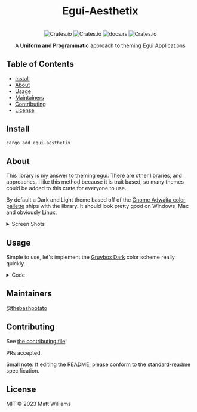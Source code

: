 <div align="center">
  <h1>Egui-Aesthetix</h1>
</div>
<br>
<div align="center">
  <img alt="Crates.io" src="https://img.shields.io/badge/standard--readme-OK-green.svg?style=flat-square">
  <img alt="Crates.io" src="https://img.shields.io/crates/v/egui-aesthetix?style=flat-square">
  <img alt="docs.rs" src="https://img.shields.io/docsrs/egui-aesthetix?style=flat-square">
  <img alt="Crates.io" src="https://img.shields.io/crates/d/egui-aesthetix?style=flat-square">
  <br>
  <p>A <b>Uniform and Programmatic</b> approach to theming Egui Applications</p>
</div>

## Table of Contents

- [Install](#install)
- [About](#about)
- [Usage](#usage)
- [Maintainers](#maintainers)
- [Contributing](#contributing)
- [License](#license)

## Install

```bash
cargo add egui-aesthetix
```

## About

This library is my answer to theming egui. There are other libraries, and approaches. I like this method because it is trait based,
so many themes could be added to this crate for everyone to use.

By default a Dark and Light theme based off of the [Gnome Adwaita color pallette](https://gnome.pages.gitlab.gnome.org/libadwaita/doc/1-latest/named-colors.html) ships with the library. It should look pretty good on Windows, Mac and obviously Linux.

<details>
<summary>Screen Shots</summary>
<br>

[Dark Mode](./assets/standard_dark.png)

[Light Mode](./assets/standard_light.png)

</details>

## Usage

Simple to use, let's implement the [Gruvbox Dark](https://github.com/morhetz/gruvbox#dark-mode-1)
color scheme really quickly.

<details>
<summary>Code</summary>
<br>

```rust
//! main.rs example
use egui_aesthetix::{
    Aesthetix,
    themes::{StandardDark, StandardLight},
};
use eframe::egui;
use std::rc::Rc;

/// Make a struct that represents a color scheme,
/// there should be no need for it to have any fields.
struct GruvboxDark;

/// Implement the Aesthetix Trait for the theme.
impl Aesthetix for GruvboxDark {
    fn name(&self) -> &str {
        "Gruvbox Dark"
    }

    fn primary_accent_color_visuals(&self) -> egui::Color32 {
        // Dark blue: #458588
        egui::Color32::from_rgb(69, 133, 136)
    }

    fn secondary_accent_color_visuals(&self) -> egui::Color32 {
        // Light blue: #83a598
        egui::Color32::from_rgb(131, 165, 152)
    }

    fn bg_primary_color_visuals(&self) -> egui::Color32 {
        // Dark background: #1d2021
        egui::Color32::from_rgb(29, 32, 33)
    }

    fn bg_secondary_color_visuals(&self) -> egui::Color32 {
        // #3c3836
        egui::Color32::from_rgb(60, 56, 54)
    }

    fn bg_triage_color_visuals(&self) -> egui::Color32 {
        // #504945
        egui::Color32::from_rgb(80, 73, 69)
    }

    fn bg_auxiliary_color_visuals(&self) -> egui::Color32 {
        // #665c54
        egui::Color32::from_rgb(102, 92, 84)
    }

    fn bg_contrast_color_visuals(&self) -> egui::Color32 {
        // #928374
        egui::Color32::from_rgb(146, 131, 116)
    }

    fn fg_primary_text_color_visuals(&self) -> Option<egui::Color32> {
        // #fbf1c7
        Some(egui::Color32::from_rgb(251, 241, 199))
    }

    fn fg_success_text_color_visuals(&self) -> egui::Color32 {
        // #8ec07c
        egui::Color32::from_rgb(142, 192, 124)
    }

    fn fg_warn_text_color_visuals(&self) -> egui::Color32 {
        // #fabd2f
        egui::Color32::from_rgb(250, 189, 47)
    }

    fn fg_error_text_color_visuals(&self) -> egui::Color32 {
        // #fb4934
        egui::Color32::from_rgb(251, 73, 52)
    }

    fn dark_mode_visuals(&self) -> bool {
        true
    }

    fn margin_style(&self) -> f32 {
        10.0
    }

    fn button_padding(&self) -> egui::Vec2 {
        egui::Vec2 { x: 10.0, y: 8.0 }
    }

    fn item_spacing_style(&self) -> f32 {
        15.0
    }

    fn scroll_bar_width_style(&self) -> f32 {
        12.0
    }

    fn rounding_visuals(&self) -> f32 {
        8.0
    }
}

fn main() -> Result<(), eframe::Error> {
    let options = eframe::NativeOptions {
        initial_window_size: Some(egui::vec2(320.0, 240.0)),
        ..Default::default()
    };

    eframe::run_native(
        "My egui App",
        options,
        Box::new(move |creation_context| Box::new(MyApp::new(creation_context))),
    )
}

struct MyApp {
    themes: Vec<Rc<dyn Aesthetix>>, // Available themes for user to switch to.
    active_theme: Rc<dyn Aesthetix>, // Currently active theme.
}

impl MyApp {
    #[must_use]
    fn new(creation_context: &eframe::CreationContext<'_>) -> Self {
        let themes: Vec<Rc<dyn Aesthetix>> = vec![
            Rc::new(Gruvbox),
            Rc::new(StandardDark), // Bundled in the library
            Rc::new(StandardLight) // Bundled in the library
        ];

        // The first theme will be the default
        let active_theme: Rc<dyn Aesthetix> = match themes.first() {
            Some(theme) => theme.clone(),
            None => panic!(
                "The first theme in the list of available themes could not be loaded => 'MyApp::new'"
            ),
        }

        creation_context
            .egui_ctx
            .set_style(active_theme.custom_style());

        Self {
            themes,
            active_theme,
        }
    }
}

impl eframe::App for MyApp {
    fn update(&mut self, context: &egui::Context, _frame: &mut eframe::Frame) {
        // Whenever you make a custom frame, we need to manually set the style atributes,
        // not sure why, as every thing else is set.
        egui::CentralPanel::default()
            .frame(
                egui::Frame::none()
                    .inner_margin(self.active_theme.margin_style())
                    .fill(self.active_theme.bg_primary_color_visuals()),
            )
            .show(context, |ui_central_panel| {
                ui_central_panel.heading("Theme Switcher Example");
                ui_central_panel.horizontal_centered(|ui_horizontal_center| {
                    // add combo box to allow the user to select from the available themes in the themes vector
                    ui_horizontal_center.add_space(15.0);
                    ui_horizontal_center.label("Theme:");
                    egui::ComboBox::from_id_source("theme_switching_combo_box")
                        .width(200.0)
                        .selected_text(self..active_theme.name())
                        .show_ui(ui_horizontal_center, |ui_combobox| {
                            for theme in self.themes.iter() {
                                ui_combobox.selectable_value(
                                    &mut self.active_theme,
                                    theme.clone(),
                                    theme.name(),
                                );
                            }
                        });
                });
                // Update the theme with the one the user selected in selectable_value.
                // In a real application you would want this in another tab or something.
                context.set_style(self.active_theme.custom_style());
            });
    }
}
```

</details>

## Maintainers

[@thebashpotato](https://github.com/thebashpotato)

## Contributing

See [the contributing file](CONTRIBUTING.md)!

PRs accepted.

Small note: If editing the README, please conform to the [standard-readme](https://github.com/RichardLitt/standard-readme) specification.

## License

MIT © 2023 Matt Williams
